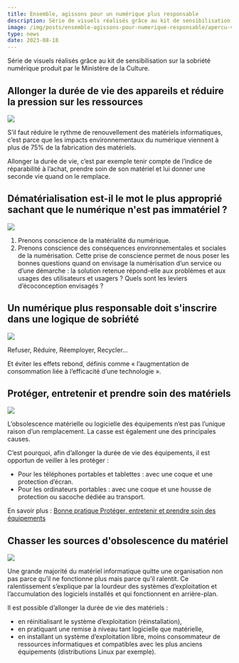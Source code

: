 ```yaml
---
title: Ensemble, agissons pour un numérique plus responsable
description: Série de visuels réalisés grâce au kit de sensibilisation sur la sobriété numérique produit par le Ministère de la Culture.
image: /img/posts/ensemble-agissons-pour-numerique-responsable/apercu-visuels.webp
type: news
date: 2023-08-18
---
```


Série de visuels réalisés grâce au kit de sensibilisation sur la sobriété numérique produit par le Ministère de la Culture.

## Allonger la durée de vie des appareils et réduire la pression sur les ressources 

![](/img/posts/ensemble-agissons-pour-numerique-responsable/1-allonger-duree-vie.webp)

S’il faut réduire le rythme de renouvellement des matériels informatiques, c’est parce que les impacts environnementaux du numérique viennent à plus de 75% de la fabrication des matériels.

Allonger la durée de vie, c’est par exemple tenir compte de l’indice de réparabilité à l’achat, prendre soin de son matériel et lui donner une seconde vie quand on le remplace.


## Dématérialisation est-il le mot le plus approprié sachant que le numérique n'est pas immatériel ?

![](/img/posts/ensemble-agissons-pour-numerique-responsable/2-dematerialisation.webp)

1. Prenons conscience de la matérialité du numérique.
2. Prenons conscience des conséquences environnementales et sociales de la numérisation.
Cette prise de conscience permet de nous poser les bonnes questions quand on envisage la numérisation d’un service ou d’une démarche : la solution retenue répond-elle aux problèmes et aux usages des utilisateurs et usagers ? Quels sont les leviers d’écoconception envisagés ?


## Un numérique plus responsable doit s'inscrire dans une logique de sobriété

![](/img/posts/ensemble-agissons-pour-numerique-responsable/3-sobriete.webp)

Refuser, Réduire, Réemployer, Recycler…

Et éviter les effets rebond, définis comme « l’augmentation de consommation liée à l’efficacité d’une technologie ».


## Protéger, entretenir et prendre soin des matériels

![](/img/posts/ensemble-agissons-pour-numerique-responsable/4-proteger-materiel.webp)

L’obsolescence matérielle ou logicielle des équipements n’est pas l’unique raison d’un remplacement. La casse est également une des principales causes.

C’est pourquoi, afin d’allonger la durée de vie des équipements, il est opportun de veiller à les protéger :
- Pour les téléphones portables et tablettes : avec une coque et une protection d’écran.
- Pour les ordinateurs portables : avec une coque et une housse de protection ou sacoche dédiée au transport.

En savoir plus : [Bonne pratique Protéger, entretenir et prendre soin des équipements](https://ecoresponsable.numerique.gouv.fr/publications/bonnes-pratiques/reduction-des-achats/proteger-les-equipements/)


## Chasser les sources d'obsolescence du matériel

![](/img/posts/ensemble-agissons-pour-numerique-responsable/5-chasser-source-obsolescence.webp)

Une grande majorité du matériel informatique quitte une organisation non pas parce qu’il ne fonctionne plus mais parce qu’il ralentit. Ce ralentissement s’explique par la lourdeur des systèmes d’exploitation et l’accumulation des logiciels installés et qui fonctionnent en arrière-plan.

Il est possible d’allonger la durée de vie des matériels :
- en réinitialisant le système d’exploitation (réinstallation),
- en pratiquant une remise à niveau tant logicielle que matérielle,
- en installant un système d’exploitation libre, moins consommateur de ressources informatiques et compatibles avec les plus anciens équipements (distributions Linux par exemple).
